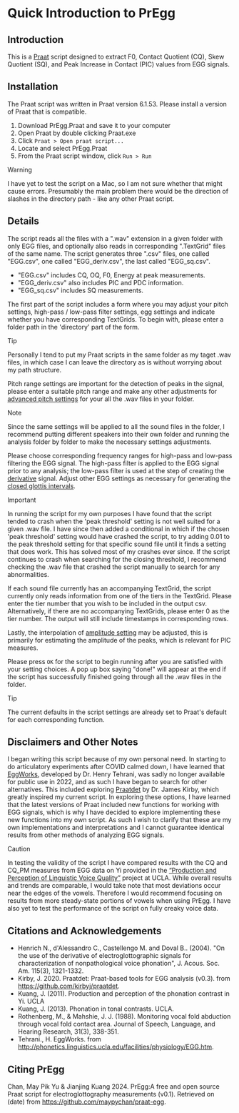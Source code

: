 # Quick Introduction to PrEgg
## Introduction
This is a [Praat](https://www.fon.hum.uva.nl/praat/) script designed to extract F0, Contact Quotient (CQ), Skew Quotient (SQ), and Peak Increase in Contact (PIC) values from EGG signals.

## Installation
The Praat script was written in Praat version 6.1.53. Please install a version of Praat that is compatible.

1. Download PrEgg.Praat and save it to your computer
2. Open Praat by double clicking Praat.exe
3. Click `Praat > Open praat script...`
4. Locate and select PrEgg.Praat
5. From the Praat script window, click `Run > Run`

> [!WARNING]  
> I have yet to test the script on a Mac, so I am not sure whether that might cause errors. Presumably the main problem there would be the direction of slashes in the directory path - like any other Praat script.
  
## Details
The script reads all the files with a ".wav" extension in a given folder with only EGG files, and optionally also reads in corresponding ".TextGrid" files of the same name. The script generates three ".csv" files, one called "EGG.csv", one called "EGG_deriv.csv", the last called "EGG_sq.csv".

* "EGG.csv" includes CQ, OQ, F0, Energy at peak measurements.
* "EGG_deriv.csv" also includes PIC and PDC information.
* "EGG_sq.csv" includes SQ measurements.

The first part of the script includes a form where you may adjust your pitch settings, high-pass / low-pass filter settings, egg settings and indicate whether you have corresponding TextGrids. To begin with, please enter a folder path in the 'directory' part of the form.

> [!TIP]
> Personally I tend to put my Praat scripts in the same folder as my taget .wav files, in which case I can leave the directory as is without worrying about my path structure.

Pitch range settings are important for the detection of peaks in the signal, please enter a suitable pitch range and make any other adjustments for [advanced pitch settings](https://www.fon.hum.uva.nl/praat/manual/Sound__To_Pitch__ac____.html) for your all the .wav files in your folder. 

> [!NOTE]  
> Since the same settings will be applied to all the sound files in the folder, I recommend putting different speakers into their own folder and running the analysis folder by folder to make the necessary settings adjustments.

Please choose corresponding frequency ranges for high-pass and low-pass filtering the EGG signal. The high-pass filter is applied to the EGG signal prior to any analysis; the low-pass filter is used at the step of creating the [derivative](https://www.fon.hum.uva.nl/praat/manual/Electroglottogram__Derivative___.html) signal. Adjust other EGG settings as necessary for generating the [closed glottis intervals](https://www.fon.hum.uva.nl/praat/manual/Electroglottogram__To_TextGrid__closed_glottis____.html). 

> [!IMPORTANT]
> In running the script for my own purposes I have found that the script tended to crash when the 'peak threshold' setting is not well suited for a given .wav file. I have since then added a conditional in which if the chosen 'peak threshold' setting would have crashed the script, to try adding 0.01 to the peak threshold setting for that specific sound file until it finds a setting that does work. This has solved most of my crashes ever since. If the script continues to crash when searching for the closing threshold, I recommend checking the .wav file that crashed the script manually to search for any abnormalities.

If each sound file currently has an accompanying TextGrid, the script currently only reads information from one of the tiers in the TextGrid. Please enter the tier number that you wish to be included in the output csv. Alternatively, if there are no accompanying TextGrids, please enter 0 as the tier number. The output will still include timestamps in corresponding rows.

Lastly, the interpolation of [amplitude setting](https://www.fon.hum.uva.nl/praat/manual/Sound__Get_value_at_time___.html) may be adjusted, this is primarily for estimating the amplitude of the peaks, which is relevant for PIC measures. 

Please press `OK` for the script to begin running after you are satisfied with your setting choices. A pop up box saying "done!" will appear at the end if the script has successfully finished going through all the .wav files in the folder. 

> [!TIP]
> The current defaults in the script settings are already set to Praat's default for each corresponding function.

## Disclaimers and Other Notes
I began writing this script because of my own personal need. In starting to do articulatory experiments after COVID calmed down, I have learned that [EggWorks](http://phonetics.linguistics.ucla.edu/facilities/physiology/EGG.htm), developed by Dr. Henry Tehrani, was sadly no longer available for public use in 2022, and as such I have began to search for other alternatives. This included exploring [Praatdet](https://github.com/kirbyj/praatdet) by Dr. James Kirby, which greatly inspired my current script. In exploring these options, I have learned that the latest versions of Praat included new functions for working with EGG signals, which is why I have decided to explore implementing these new functions into my own script. As such I wish to clarify that these are my own implementations and interpretations and I cannot guarantee identical results from other methods of analyzing EGG signals.

> [!CAUTION]
> In testing the validity of the script I have compared results with the CQ and CQ_PM measures from EGG data on Yi provided in the [“Production and Perception of Linguistic Voice Quality”](https://phonetics.ucla.edu/voiceproject/voice.html) project at UCLA. While overall results and trends are comparable, I would take note that most deviations occur near the edges of the vowels. Therefore I would recommend focusing on results from more steady-state portions of vowels when using PrEgg. I have also yet to test the performance of the script on fully creaky voice data.

## Citations and Acknowledgements
* Henrich N., d'Alessandro C., Castellengo M. and Doval B.. (2004). "On the use of the derivative of electroglottographic signals for characterization of nonpathological voice phonation", J. Acous. Soc. Am. 115(3), 1321-1332.
* Kirby, J. 2020. Praatdet: Praat-based tools for EGG analysis (v0.3). from https://github.com/kirbyj/praatdet.
* Kuang, J. (2011). Production and perception of the phonation contrast in Yi. UCLA
* Kuang, J. (2013). Phonation in tonal contrasts. UCLA.
* Rothenberg, M., & Mahshie, J. J. (1988). Monitoring vocal fold abduction through vocal fold contact area. Journal of Speech, Language, and Hearing Research, 31(3), 338-351.
* Tehrani., H. EggWorks. from http://phonetics.linguistics.ucla.edu/facilities/physiology/EGG.htm.

## Citing PrEgg
Chan, May Pik Yu & Jianjing Kuang 2024. PrEgg:A free and open source Praat script for electroglottography measurements (v0.1). Retrieved on (date) from https://github.com/maypychan/praat-egg.
